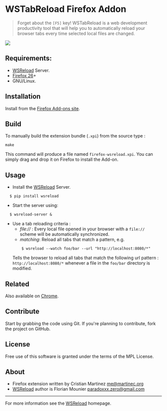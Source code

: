 # WSTabReload Firefox Addon 

> Forget about the `[F5]` key! WSTabReload is a web development productivity tool that will help you to automatically reload your browser tabs every time selected local files are changed.

![](screenshot.png)

## Requirements:
* [WSReload][] Server.
* [Firefox 26][]+
* GNU/Linux.

## Installation

Install from the [Firefox Add-ons site](https://addons.mozilla.org/en-US/firefox/addon/wstabreload/).

## Build

To manually build the extension bundle (`.xpi`) from the source type :

    make

This command will produce a file named `firefox-wsreload.xpi`. You can simply drag and drop it on Firefox to install the Add-on.

## Usage

* Install the [WSReload][] Server.
```
  $ pip install wsreload
```
  
* Start the server using:
```
  $ wsreload-server &
```
  
* Use a tab reloading criteria :
    - *file://* : Every local file opened in your browser with a `file://` scheme will be automatically synchronized.
    - *matching*: Reload all tabs that match a pattern, e.g.
    ```    
        $ wsreload --watch foo/bar --url "http://localhost:8080/*"
    ```        
    Tells the browser to reload all tabs that match the following url pattern : `http://localhost:8080/*` whenever a file in the `foo/bar` directory is modified. 

## Related

Also available on [Chrome](https://chrome.google.com/webstore/detail/wsreload/knefplbckfcppebehbomeankfgjalmak).

## Contribute

Start by grabbing the code using Git. If you're planning to contribute, fork the project on GitHub.

## License

Free use of this software is granted under the terms of the MPL License.

## About

- Firefox extension written by Cristian Martinez <me@martinec.org>
- [WSReload][] author is Florian Mounier <paradoxxx.zero@gmail.com>

----

For more information see the [WSReload][] homepage.

  [WSReload]:   https://github.com/paradoxxxzero/wsreload
  [Firefox 26]: http://www.mozilla.com/en-US/firefox/fx/
